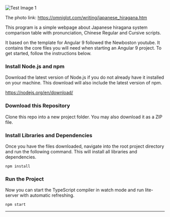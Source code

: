 ![Test Image 1](https://omniglot.com/images/writing/hiragana.gif)

The photo link: https://omniglot.com/writing/japanese_hiragana.htm

This program is a simple webpage about Japanese hiragana system comparison table with pronunciation, Chinese Regular and Cursive scripts.  

It based on the template for Angular 9 followed the Newboston youtube. It contains the core files you will need when starting an Angular 9 project.
To get started, follow the instructions below.

### Install Node.js and npm

Download the latest version of Node.js if you do not already have it installed on your machine. This download will also
include the latest version of npm.

https://nodejs.org/en/download/

### Download this Repository

Clone this repo into a new project folder. You may also download it as a ZIP file.

### Install Libraries and Dependencies

Once you have the files downloaded, navigate into the root project directory and run the following command. This will
install all libraries and dependencies.

`npm install`

### Run the Project

Now you can start the TypeScript compiler in watch mode and run lite-server with automatic refreshing.

`npm start`

***
